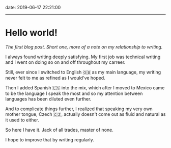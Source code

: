 date: 2019-06-17 22:21:00

---

# Hello world!

_The first blog post. Short one, more of a note on my relationship to writing._

I always found writing deeply satisfying. My first job was technical writing and I went on doing so on and off throughout my carreer.

Still, ever since I switched to English 🇬🇧 as my main language, my writing never felt to me as refined as I would've hoped.

Then I added Spanish 🇪🇸 into the mix, which after I moved to Mexico came to be the language I speak the most and so my attention between languages has been diluted even further.

And to complicate things further, I realized that speaking my very own mother tongue, Czech 🇨🇿, actually doesn't come out as fluid and natural as it used to either.

So here I have it. Jack of all trades, master of none.

I hope to improve that by writing regularly.
